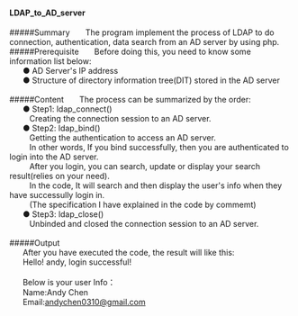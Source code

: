 #### LDAP_to_AD_server<br/>
#####Summary
&nbsp;&nbsp;&nbsp;&nbsp;&nbsp;&nbsp;The program implement the process of LDAP to do connection, authentication, data search from an AD server by using php.
<br/>
#####Prerequisite
&nbsp;&nbsp;&nbsp;&nbsp;&nbsp;&nbsp;Before doing this, you need to know some information list below:<br/>
&nbsp;&nbsp;&nbsp;&nbsp;&nbsp;&nbsp;● AD Server's IP address<br/>
&nbsp;&nbsp;&nbsp;&nbsp;&nbsp;&nbsp;● Structure of directory information tree(DIT) stored in the AD server<br/>
<br/>
#####Content
&nbsp;&nbsp;&nbsp;&nbsp;&nbsp;&nbsp;The process can be summarized by the order:<br/>
&nbsp;&nbsp;&nbsp;&nbsp;&nbsp;&nbsp;● Step1: ldap_connect()<br/>
&nbsp;&nbsp;&nbsp;&nbsp;&nbsp;&nbsp;&nbsp;&nbsp;&nbsp;Creating the connection session to an AD server.<br/>
&nbsp;&nbsp;&nbsp;&nbsp;&nbsp;&nbsp;● Step2: ldap_bind()<br/>
&nbsp;&nbsp;&nbsp;&nbsp;&nbsp;&nbsp;&nbsp;&nbsp;&nbsp;Getting the authentication to access an AD server.<br/>
&nbsp;&nbsp;&nbsp;&nbsp;&nbsp;&nbsp;&nbsp;&nbsp;&nbsp;In other words, If you bind successfully, then you are authenticated to login into the AD server.<br/>
&nbsp;&nbsp;&nbsp;&nbsp;&nbsp;&nbsp;&nbsp;&nbsp;&nbsp;After you login, you can search, update or display your search result(relies on your need).<br/>
&nbsp;&nbsp;&nbsp;&nbsp;&nbsp;&nbsp;&nbsp;&nbsp;&nbsp;In the code, It will search and then display the user's info when they have successully login in.<br/>
&nbsp;&nbsp;&nbsp;&nbsp;&nbsp;&nbsp;&nbsp;&nbsp;&nbsp;(The specification I have explained in the code by commemt)<br/>
&nbsp;&nbsp;&nbsp;&nbsp;&nbsp;&nbsp;● Step3: ldap_close()<br/>
&nbsp;&nbsp;&nbsp;&nbsp;&nbsp;&nbsp;&nbsp;&nbsp;&nbsp;Unbinded and closed the connection session to an AD server.<br/>
<br/>
#####Output<br/>
&nbsp;&nbsp;&nbsp;&nbsp;&nbsp;&nbsp;After you have executed the code, the result will like this:<br/>
&nbsp;&nbsp;&nbsp;&nbsp;&nbsp;&nbsp;Hello! andy, login successful!<br/>
<br/>
&nbsp;&nbsp;&nbsp;&nbsp;&nbsp;&nbsp;Below is your user Info：<br/>
&nbsp;&nbsp;&nbsp;&nbsp;&nbsp;&nbsp;Name:Andy Chen<br/>
&nbsp;&nbsp;&nbsp;&nbsp;&nbsp;&nbsp;Email:andychen0310@gmail.com<br/>

